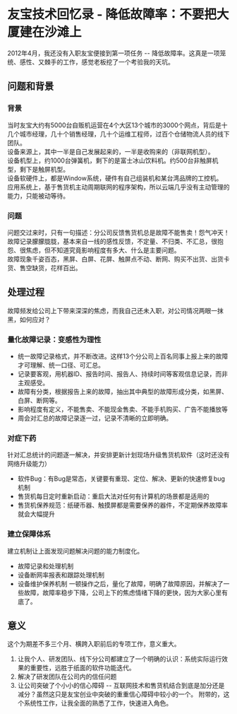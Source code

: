 # 友宝技术回忆录 - 降低故障率：不要把大厦建在沙滩上

2012年4月，我还没有入职友宝便接到第一项任务 -- 降低故障率。这真是一项笼统、感性、又棘手的工作，感觉老板挖了一个考验我的天坑。

## 问题和背景
### 背景  
当时友宝大约有5000台自贩机运营在4个大区13个城市的3000个网点，背后是十几个城市经理，几十个销售经理，几十个运维工程师，过百个仓储物流人员的线下团队。  
设备来源上，其中一半是自己发展起来的，一半是收购来的（非联网机型）。  
设备机型上，约1000台弹簧机，剩下的是富士冰山饮料机。约500台非触屏机型，剩下是触屏机型。  
设备软硬件上，都是Window系统，硬件有自己组装机和某台湾品牌的工控机。  
应用系统上，基于售货机主动周期联网的程序架构，所以云端几乎没有主动管理的能力，只能被动等待。  
### 问题  
问题交过来时，只有一句描述：分公司反馈售货机总是故障不能售卖！怨气冲天！  
故障记录朦朦胧胧，基本来自一线的感性反馈，不定量、不归类、不汇总，很抱怨、很焦虑，但不知道究竟影响程度有多大、什么是主要问题。  
故障现象千姿百态，黑屏、白屏、花屏、触屏点不动、断网、购买不出货、出货卡货、售空缺货，花样百出。  

## 处理过程
故障频发给公司上下带来深深的焦虑，而我自己还未入职，对公司情况两眼一抹黑，如何应对？  
### 量化故障记录：变感性为理性
- 统一故障记录格式，并不断改进。这样13个分公司上百名同事上报上来的故障才可理解、统一口径、可汇总。
- 记录要客观，用机器ID、报告时间、报告人、持续时间等客观信息记录，而非主观感受。
- 故障有分类，根据报告上来的故障，抽出其中典型的故障形成分类，如黑屏、白屏、断网等。
- 影响程度有定义，不能售卖、不能现金售卖、不能手机购买、广告不能播放等
- 周会对汇总的故障记录逐一过，记录不清晰的立即明确。
### 对症下药
针对汇总统计的问题逐一解决，并安排更新计划现场升级售货机软件（这时还没有网络升级能力）
- 软件Bug：有Bug是常态，关键要有重现、定位、解决、更新的快速修复bug机制
- 售货机每日定时重新启动：重启大法对任何有计算机的场景都是适用的
- 售货机保养规范：纸硬币器、触摸屏都是需要保养的器件，不定期保养故障率就会大幅提升
### 建立保障体系
建立机制让上面发现问题解决问题的能力制度化。
- 故障记录和处理机制
- 设备断网率报表和跟踪处理机制
- 设备维护保养机制
一顿操作之后，量化了故障，明确了故障原因，并解决了一些故障，故障率稳步下降，公司上下的焦虑情绪下降的更快，因为大家心里有底了。  

## 意义
这个为期差不多三个月、横跨入职前后的专项工作，意义重大。
1. 让我个人、研发团队、线下分公司都建立了一个明确的认识：系统实际运行效果的重要性，远胜于纸面的软件功能迭代。
2. 解决了研发团队在公司内的信任问题
3. 让公司突破了个小小的信心障碍 -- 互联网技术和售货机结合到底是加分还是减分？虽然这只是友宝创业中突破的重重信心障碍中较小的一个。
附带的，这个系统性工作，让我全面的熟悉了工作，快速进入角色。
